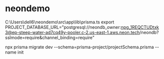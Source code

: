 # neondemo

C:\Users\dell6\neondemo\src\app\lib\prisma.ts
export PROJECT_DATABASE_URL="postgresql://neondb_owner:npg_1REQCTUDtxk3@ep-steep-water-ad7cq49y-pooler.c-2.us-east-1.aws.neon.tech/neondb?sslmode=require&channel_binding=require"

npx prisma migrate dev --schema=prisma-project/projectSchema.prisma --name init
